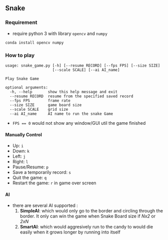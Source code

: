 ## Snake 
### Requirement 
* require python 3 with library ``opencv`` and ``numpy``
```
conda install opencv numpy 
```

### How to play
```
usage: snake_game.py [-h] [--resume RECORD] [--fps FPS] [--size SIZE]
                     [--scale SCALE] [--ai AI_name]

Play Snake Game

optional arguments:
  -h, --help       show this help message and exit
  --resume RECORD  resume from the specified saved record
  --fps FPS        frame rate
  --size SIZE      game board size
  --scale SCALE    grid size
  --ai AI_name     AI name to run the snake Game
```
* ``FPS == 0`` would not show any window/GUI util the game finished

#### Manually Control
* Up: ``i``
* Down: ``k``
* Left: ``j``
* Right: ``l``
* Pause/Resume: ``p``
* Save a temporarily record: ``s`` 
* Quit the game: ``q``
* Restart the game: ``r`` in game over screen

#### AI 
* there are several AI supported :
  1. __SimpleAI__: which would only go to the border and circling through the border. It only can win the game when Snake Board size if _Nx2_ or _2xN_
  2. __SmartAI__: which would aggresively run to the candy to would die easily when it grows longer by running into itself